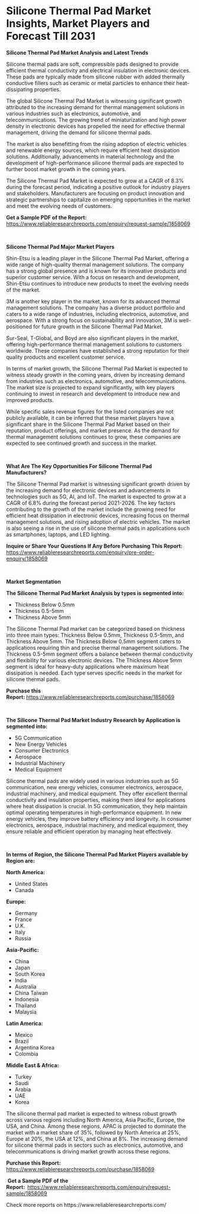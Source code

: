 <p><h1>Silicone Thermal Pad Market Insights, Market Players and Forecast Till 2031</h1></p><p><strong>Silicone Thermal Pad Market Analysis and Latest Trends</strong></p>
<p><p>Silicone thermal pads are soft, compressible pads designed to provide efficient thermal conductivity and electrical insulation in electronic devices. These pads are typically made from silicone rubber with added thermally conductive fillers such as ceramic or metal particles to enhance their heat-dissipating properties.</p><p>The global Silicone Thermal Pad Market is witnessing significant growth attributed to the increasing demand for thermal management solutions in various industries such as electronics, automotive, and telecommunications. The growing trend of miniaturization and high power density in electronic devices has propelled the need for effective thermal management, driving the demand for silicone thermal pads.</p><p>The market is also benefitting from the rising adoption of electric vehicles and renewable energy sources, which require efficient heat dissipation solutions. Additionally, advancements in material technology and the development of high-performance silicone thermal pads are expected to further boost market growth in the coming years.</p><p>The Silicone Thermal Pad Market is expected to grow at a CAGR of 8.3% during the forecast period, indicating a positive outlook for industry players and stakeholders. Manufacturers are focusing on product innovation and strategic partnerships to capitalize on emerging opportunities in the market and meet the evolving needs of customers.</p></p>
<p><strong>Get a Sample PDF of the Report:&nbsp;</strong> <a href="https://www.reliableresearchreports.com/enquiry/request-sample/1858069">https://www.reliableresearchreports.com/enquiry/request-sample/1858069</a></p>
<p>&nbsp;</p>
<p><strong>Silicone Thermal Pad Major Market Players</strong></p>
<p><p>Shin-Etsu is a leading player in the Silicone Thermal Pad Market, offering a wide range of high-quality thermal management solutions. The company has a strong global presence and is known for its innovative products and superior customer service. With a focus on research and development, Shin-Etsu continues to introduce new products to meet the evolving needs of the market.</p><p>3M is another key player in the market, known for its advanced thermal management solutions. The company has a diverse product portfolio and caters to a wide range of industries, including electronics, automotive, and aerospace. With a strong focus on sustainability and innovation, 3M is well-positioned for future growth in the Silicone Thermal Pad Market.</p><p>Sur-Seal, T-Global, and Boyd are also significant players in the market, offering high-performance thermal management solutions to customers worldwide. These companies have established a strong reputation for their quality products and excellent customer service.</p><p>In terms of market growth, the Silicone Thermal Pad Market is expected to witness steady growth in the coming years, driven by increasing demand from industries such as electronics, automotive, and telecommunications. The market size is projected to expand significantly, with key players continuing to invest in research and development to introduce new and improved products.</p><p>While specific sales revenue figures for the listed companies are not publicly available, it can be inferred that these market players have a significant share in the Silicone Thermal Pad Market based on their reputation, product offerings, and market presence. As the demand for thermal management solutions continues to grow, these companies are expected to see continued growth and success in the market.</p></p>
<p>&nbsp;</p>
<p><strong>What Are The Key Opportunities For Silicone Thermal Pad Manufacturers?</strong></p>
<p><p>The Silicone Thermal Pad market is witnessing significant growth driven by the increasing demand for electronic devices and advancements in technologies such as 5G, AI, and IoT. The market is expected to grow at a CAGR of 6.8% during the forecast period 2021-2026. The key factors contributing to the growth of the market include the growing need for efficient heat dissipation in electronic devices, increasing focus on thermal management solutions, and rising adoption of electric vehicles. The market is also seeing a rise in the use of silicone thermal pads in applications such as smartphones, laptops, and LED lighting.</p></p>
<p><strong>Inquire or Share Your Questions If Any Before Purchasing This Report:</strong> <a href="https://www.reliableresearchreports.com/enquiry/pre-order-enquiry/1858069">https://www.reliableresearchreports.com/enquiry/pre-order-enquiry/1858069</a></p>
<p>&nbsp;</p>
<p><strong>Market Segmentation</strong></p>
<p><strong>The Silicone Thermal Pad Market Analysis by types is segmented into:</strong></p>
<p><ul><li>Thickness Below 0.5mm</li><li>Thickness 0.5-5mm</li><li>Thickness Above 5mm</li></ul></p>
<p><p>The Silicone Thermal Pad market can be categorized based on thickness into three main types: Thickness Below 0.5mm, Thickness 0.5-5mm, and Thickness Above 5mm. The Thickness Below 0.5mm segment caters to applications requiring thin and precise thermal management solutions. The Thickness 0.5-5mm segment offers a balance between thermal conductivity and flexibility for various electronic devices. The Thickness Above 5mm segment is ideal for heavy-duty applications where maximum heat dissipation is needed. Each type serves specific needs in the market for silicone thermal pads.</p></p>
<p><strong>Purchase this Report:&nbsp;</strong><a href="https://www.reliableresearchreports.com/purchase/1858069">https://www.reliableresearchreports.com/purchase/1858069</a></p>
<p>&nbsp;</p>
<p><strong>The Silicone Thermal Pad Market Industry Research by Application is segmented into:</strong></p>
<p><ul><li>5G Communication</li><li>New Energy Vehicles</li><li>Consumer Electronics</li><li>Aerospace</li><li>Industrial Machinery</li><li>Medical Equipment</li></ul></p>
<p><p>Silicone thermal pads are widely used in various industries such as 5G communication, new energy vehicles, consumer electronics, aerospace, industrial machinery, and medical equipment. They offer excellent thermal conductivity and insulation properties, making them ideal for applications where heat dissipation is crucial. In 5G communication, they help maintain optimal operating temperatures in high-performance equipment. In new energy vehicles, they improve battery efficiency and longevity. In consumer electronics, aerospace, industrial machinery, and medical equipment, they ensure reliable and efficient operation by managing heat effectively.</p></p>
<p>&nbsp;</p>
<p><strong>In terms of Region, the Silicone Thermal Pad Market Players available by Region are:</strong></p>
<p>
    <p> <strong> North America: </strong>
        <ul>
            <li>United States</li>
            <li>Canada</li>
        </ul>
        </p> 
    <p> <strong> Europe: </strong>
        <ul>
            <li>Germany</li>
            <li>France</li>
            <li>U.K.</li>
            <li>Italy</li>
            <li>Russia</li>
        </ul>
        </p> 
    <p> <strong> Asia-Pacific: </strong>
        <ul>
            <li>China</li>
            <li>Japan</li>
            <li>South Korea</li>
            <li>India</li>
            <li>Australia</li>
            <li>China Taiwan</li>
            <li>Indonesia</li>
            <li>Thailand</li>
            <li>Malaysia</li>
        </ul>
        </p> 
    <p> <strong> Latin America: </strong>
        <ul>
            <li>Mexico</li>
            <li>Brazil</li>
            <li>Argentina Korea</li>
            <li>Colombia</li>
        </ul>
        </p> 
    <p> <strong> Middle East & Africa: </strong>
        <ul>
            <li>Turkey</li>
            <li>Saudi</li>
            <li>Arabia</li>
            <li>UAE</li>
            <li>Korea</li>
        </ul>
    </p>
    </p>
<p><p>The silicone thermal pad market is expected to witness robust growth across various regions including North America, Asia Pacific, Europe, the USA, and China. Among these regions, APAC is projected to dominate the market with a market share of 35%, followed by North America at 25%, Europe at 20%, the USA at 12%, and China at 8%. The increasing demand for silicone thermal pads in sectors such as electronics, automotive, and telecommunications is driving market growth across these regions.</p></p>
<p><strong>Purchase this Report: </strong><a href="https://www.reliableresearchreports.com/purchase/1858069">https://www.reliableresearchreports.com/purchase/1858069</a></p>
<p>&nbsp;<strong>Get a Sample PDF of the Report:&nbsp;&nbsp;</strong><a href="https://www.reliableresearchreports.com/enquiry/request-sample/1858069">https://www.reliableresearchreports.com/enquiry/request-sample/1858069</a></p>
<p><strong></strong></p>
<p>Check more reports on https://www.reliableresearchreports.com/</p>